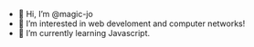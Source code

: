 - 👋 Hi, I’m @magic-jo
- 👀 I’m interested in web develoment and computer networks!
- 🌱 I’m currently learning Javascript.

<!---
- 💞️ I’m looking to collaborate on ...
- 📫 How to reach me ...

magic-jo/magic-jo is a ✨ special ✨ repository because its `README.md` (this file) appears on your GitHub profile.
You can click the Preview link to take a look at your changes.
--->
